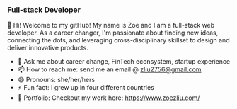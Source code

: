 

### **Full-stack Developer**

👋 Hi! Welcome to my gitHub! My name is Zoe and I am a full-stack web developer. As a career changer, I'm passionate about finding new ideas, connecting the dots, and leveraging cross-disciplinary skillset to design and deliver innovative products.

- 💬 Ask me about career change, FinTech econsystem, startup experience
- 📫 How to reach me: send me an email @ zliu2756@gmail.com
- 😄 Pronouns: she/her/hers
- ⚡ Fun fact: I grew up in four different countries
- :evergreen_tree: Portfolio: Checkout my work here: https://www.zoezliu.com/
